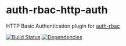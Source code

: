 # auth-rbac-http-auth

HTTP Basic Authentication plugin for [auth-rbac](https://github.com/alex94puchades/auth-rbac.git)

[![Build Status](https://travis-ci.org/alex94puchades/auth-rbac-http-basic.svg?branch=master)](https://travis-ci.org/alex94puchades/auth-rbac-http-basic)
[![Dependencies](https://david-dm.org/alex94puchades/auth-rbac-http-basic.svg)](https://david-dm.org/alex94puchades/auth-rbac-http-basic)

